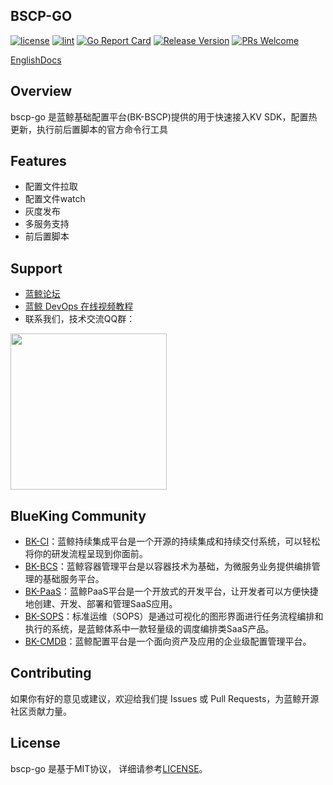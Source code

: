 ## BSCP-GO

[![license](https://img.shields.io/badge/license-MIT-brightgreen.svg?style=flat)](https://github.com/TencentBlueKing/bscp-go/blob/master/LICENSE.txt)
[![lint](https://github.com/TencentBlueKing/bscp-go/actions/workflows/lint.yml/badge.svg?branch=main)](https://github.com/TencentBlueKing/bscp-go/actions/workflows/lint.yml)
[![Go Report Card](https://goreportcard.com/badge/github.com/TencentBlueKing/bscp-go?cache=v1)](https://goreportcard.com/report/github.com/TencentBlueKing/bscp-go)
[![Release Version](https://img.shields.io/github/release/TencentBlueKing/bscp-go.svg?style=flat-square)](https://github.com/TencentBlueKing/bscp-go/releases)
[![PRs Welcome](https://img.shields.io/badge/PRs-welcome-brightgreen.svg)](https://github.com/TencentBlueKing/bscp-go/pulls)

[EnglishDocs](./readme_en.md)

## Overview

bscp-go 是蓝鲸基础配置平台(BK-BSCP)提供的用于快速接入KV SDK，配置热更新，执行前后置脚本的官方命令行工具

## Features

- 配置文件拉取
- 配置文件watch
- 灰度发布
- 多服务支持
- 前后置脚本

## Support

- [蓝鲸论坛](https://bk.tencent.com/s-mart/community)
- [蓝鲸 DevOps 在线视频教程](https://bk.tencent.com/s-mart/video/)
- 联系我们，技术交流QQ群：

<img src="https://github.com/Tencent/bk-PaaS/raw/master/docs/resource/img/bk_qq_group.png" width="250" hegiht="250" align=center />

## BlueKing Community

- [BK-CI](https://github.com/Tencent/bk-ci)：蓝鲸持续集成平台是一个开源的持续集成和持续交付系统，可以轻松将你的研发流程呈现到你面前。
- [BK-BCS](https://github.com/Tencent/bk-bcs)：蓝鲸容器管理平台是以容器技术为基础，为微服务业务提供编排管理的基础服务平台。
- [BK-PaaS](https://github.com/Tencent/bk-PaaS)：蓝鲸PaaS平台是一个开放式的开发平台，让开发者可以方便快捷地创建、开发、部署和管理SaaS应用。
- [BK-SOPS](https://github.com/Tencent/bk-sops)：标准运维（SOPS）是通过可视化的图形界面进行任务流程编排和执行的系统，是蓝鲸体系中一款轻量级的调度编排类SaaS产品。
- [BK-CMDB](https://github.com/Tencent/bk-cmdb)：蓝鲸配置平台是一个面向资产及应用的企业级配置管理平台。


## Contributing

如果你有好的意见或建议，欢迎给我们提 Issues 或 Pull Requests，为蓝鲸开源社区贡献力量。

## License

bscp-go 是基于MIT协议， 详细请参考[LICENSE](./LICENSE.txt)。